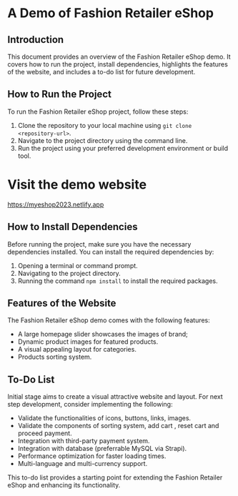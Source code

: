 # A Demo of Fashion Retailer eShop

## Introduction

This document provides an overview of the Fashion Retailer eShop demo. It covers how to run the project, install dependencies, highlights the features of the website, and includes a to-do list for future development.

## How to Run the Project

To run the Fashion Retailer eShop project, follow these steps:

1. Clone the repository to your local machine using `git clone <repository-url>`.
2. Navigate to the project directory using the command line.
3. Run the project using your preferred development environment or build tool.

# Visit the demo website

https://myeshop2023.netlify.app

## How to Install Dependencies

Before running the project, make sure you have the necessary dependencies installed. You can install the required dependencies by:

1. Opening a terminal or command prompt.
2. Navigating to the project directory.
3. Running the command `npm install` to install the required packages.

## Features of the Website

The Fashion Retailer eShop demo comes with the following features:

- A large homepage slider showcases the images of brand;
- Dynamic product images for featured products.
- A visual appealing layout for categories.
- Products sorting system.

## To-Do List

Initial stage aims to create a visual attractive website and layout.
For next step development, consider implementing the following:

- Validate the functionalities of icons, buttons, links, images.
- Validate the components of sorting system, add cart , reset cart and proceed payment.
- Integration with third-party payment system.
- Integration with database (preferrable MySQL via Strapi).
- Performance optimization for faster loading times.
- Multi-language and multi-currency support.

This to-do list provides a starting point for extending the Fashion Retailer eShop and enhancing its functionality.
